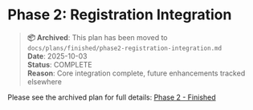 # Phase 2: Registration Integration

> **📦 Archived**: This plan has been moved to `docs/plans/finished/phase2-registration-integration.md`  
> **Date**: 2025-10-03  
> **Status**: COMPLETE  
> **Reason**: Core integration complete, future enhancements tracked elsewhere

Please see the archived plan for full details: [Phase 2 - Finished](../finished/phase2-registration-integration.md)
